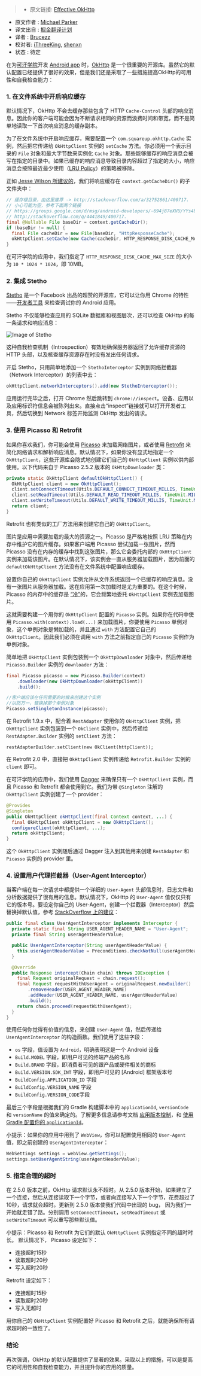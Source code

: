 > * 原文链接: [Effective OkHttp](http://omgitsmgp.com/2015/12/02/effective-okhttp/)
* 原文作者 : [Michael Parker](http://omgitsmgp.com/)
* 译文出自 : [掘金翻译计划](https://github.com/xitu/gold-miner)
* 译者 : [Brucezz](https://github.com/brucezz)
* 校对者: [iThreeKing](https://github.com/iThreeKing), [shenxn](https://github.com/shenxn)
* 状态 :  待定

在为[可汗学院](https://www.khanacademy.org/)开发 [Android app](https://play.google.com/store/apps/details?id=org.khanacademy.android) 时，[OkHttp](http://square.github.io/okhttp/) 是一个很重要的开源库。虽然它的默认配置已经提供了很好的效果，但是我们还是采取了一些措施提高OkHttp的可用性和自我检查能力：

### 1\. 在文件系统中开启响应缓存

默认情况下，OkHttp 不会去缓存那些包含了 HTTP `Cache-Control` 头部的响应消息。因此你的客户端可能会因为不断请求相同的资源而浪费时间和带宽，而不是简单地读取一下首次响应消息的缓存副本。

为了在文件系统中开启响应缓存，需要配置一个 `com.squareup.okhttp.Cache` 实例，然后把它传递给 `OkHttpClient` 实例的 `setCache` 方法。你必须用一个表示目录的 `File` 对象和最大字节数来实例化 `Cache` 对象。那些能够缓存的响应消息会被写在指定的目录中。如果已缓存的响应消息导致目录内容超过了指定的大小，响应消息会按照最近最少使用（[LRU Policy](https://en.wikipedia.org/wiki/Cache_algorithms#LRU)）的策略被移除。

正如 [Jesse Wilson 所建议的](http://stackoverflow.com/a/32752861/400717)，我们将响应缓存在 `context.getCacheDir()` 的子文件夹中：


```java
// 缓存根目录，由这里推荐 -> http://stackoverflow.com/a/32752861/400717.
// 小心可能为空，参考下面两个链接
// https://groups.google.com/d/msg/android-developers/-694j87eXVU/YYs4b6kextwJ 和
// http://stackoverflow.com/q/4441849/400717.
final @Nullable File baseDir = context.getCacheDir();
if (baseDir != null) {
  final File cacheDir = new File(baseDir, "HttpResponseCache");
  okHttpClient.setCache(new Cache(cacheDir, HTTP_RESPONSE_DISK_CACHE_MAX_SIZE));
}
```

在可汗学院的应用中，我们指定了 `HTTP_RESPONSE_DISK_CACHE_MAX_SIZE` 的大小为 `10 * 1024 * 1024`，即 10MB。

### 2\. 集成 Stetho

[Stetho](http://facebook.github.io/stetho/) 是一个 Facebook 出品的超赞的开源库，它可以让你用 Chrome 的特性——[开发者工具](https://developers.google.com/web/tools/setup/workspace/setup-devtools) 来检查调试你的 Android 应用。

Stetho 不仅能够检查应用的 SQLite 数据库和视图层次，还可以检查 OkHttp 的每一条请求和响应消息：

![Image of Stetho](http://omgitsmgp.com/assets/images/posts/stetho-inspector-network.png)

这种自我检查机制（Introspection）有效地确保服务器返回了允许缓存资源的 HTTP 头部，以及核查缓存资源存在时没有发出任何请求。

开启 Stetho，只用简单地添加一个 `StethoInterceptor` 实例到网络拦截器（Network Interceptor）的列表中去：


```java
okHttpClient.networkInterceptors().add(new StethoInterceptor());
```


应用运行完毕之后，打开 Chrome 然后跳转到 `chrome://inspect`。设备、应用以及应用标识符信息会被陈列出来。直接点击“inspect”链接就可以打开开发者工具，然后切换到 Network 标签开始监测 OkHttp 发出的请求。

### 3\. 使用 Picasso 和 Retrofit

如果你喜欢我们，你可能会使用 [Picasso](http://square.github.io/picasso/) 来加载网络图片，或者使用 [Retrofit](http://square.github.io/retrofit/) 来简化网络请求和解析响应消息。默认情况下，如果你没有显式地指定一个 `OkHttpClient`，这些开源库会隐式地创建它们自己的 `OkHttpClient` 实例以供内部使用。以下代码来自于 Picasso 2.5.2 版本的 `OkHttpDownloader` 类：


```java
private static OkHttpClient defaultOkHttpClient() {
  OkHttpClient client = new OkHttpClient();
  client.setConnectTimeout(Utils.DEFAULT_CONNECT_TIMEOUT_MILLIS, TimeUnit.MILLISECONDS);
  client.setReadTimeout(Utils.DEFAULT_READ_TIMEOUT_MILLIS, TimeUnit.MILLISECONDS);
  client.setWriteTimeout(Utils.DEFAULT_WRITE_TIMEOUT_MILLIS, TimeUnit.MILLISECONDS);
  return client;
}
```

Retrofit 也有类似的工厂方法用来创建它自己的 `OkHttpClient`。

图片是应用中需要加载的最大的资源之一。Picasso 是严格地按照 LRU 策略在内存中维护它的图片缓存。如果客户端用 Picasso 尝试加载一张图片，然而 Picasso 没有在内存的缓存中找到这张图片，那么它会委托内部的 `OkHttpClient` 实例来加载该图片。在默认情况下，该实例会一直从服务器加载图片，因为前面的 `defaultOkHttpClient` 方法没有在文件系统中配置响应缓存。

设置你自己的 `OkHttpClient` 实例允许从文件系统返回一个已缓存的响应消息。没有一张图片从服务器加载。这在应用第一次加载时是尤为重要的。在这个时候，Picasso 的内存中的缓存是 [“冷”](http://stackoverflow.com/a/22756972/400717)的，它会频繁地委托 `OkHttpClient` 实例去加载图片。

这就需要构建一个用你的 `OkHttpClient` 配置的 `Picasso` 实例。如果你在代码中使用  `Picasso.with(context).load(...)` 来加载图片，你要使用 `Picasso` 单例对象，这个单例对象是懒加载的，并且通过 `with` 方法配置它自己的 `OkHttpClient`。因此我们必须在调用 `with` 方法之前指定自己的 `Picasso` 实例作为单例对象。

简单地把 `OkHttpClient` 实例包装到一个 `OkHttpDownloader` 对象中，然后传递给 `Picasso.Builder` 实例的 `downloader` 方法：

```java
final Picasso picasso = new Picasso.Builder(context)
    .downloader(new OkHttpDownloader(okHttpClient))
    .build();

//客户端应该在任何需要的时候来创建这个实例
//以防万一，替换掉那个单例对象
Picasso.setSingletonInstance(picasso);
```

在 Retrofit 1.9.x 中，配合着 `RestAdapter` 使用你的 `OkHttpClient` 实例，把 `OkHttpClient` 实例包装到一个 `OkClient` 实例中，然后传递给 `RestAdapter.Builder` 实例的 `setClient` 方法：


    restAdapterBuilder.setClient(new OkClient(httpClient));


在 Retrofit 2.0 中，直接把 `OkHttpClient` 实例传递给 `Retrofit.Builder` 实例的 `client` 即可。 

在可汗学院的应用中，我们使用 [Dagger](http://google.github.io/dagger/) 来确保只有一个 `OkHttpClient` 实例，而且 Picasso 和 Retrofit 都会使用到它。我们为带 `@Singleton` 注解的 `OkHttpClient` 实例创建了一个 provider：

```java
@Provides
@Singleton
public OkHttpClient okHttpClient(final Context context, ...) {
  final OkHttpClient okHttpClient = new OkHttpClient();
  configureClient(okHttpClient, ...);
  return okHttpClient;
}
```

这个 `OkHttpClient` 实例随后通过 Dagger 注入到其他用来创建 `RestAdapter` 和 `Picasso` 实例的 provider 里。

### 4\. 设置用户代理拦截器（User-Agent Interceptor）

当客户端在每一次请求中都提供一个详细的 `User-Agent` 头部信息时，日志文件和分析数据提供了很有用的信息。默认情况下，OkHttp 的 `User-Agent` 值仅仅只有它的版本号。要设定你自己的 User-Agent，创建一个拦截器（Interceptor）然后替换掉默认值，参考 [StackOverflow 上的建议](http://stackoverflow.com/a/27840834/400717)：


```java
public final class UserAgentInterceptor implements Interceptor {
  private static final String USER_AGENT_HEADER_NAME = "User-Agent";
  private final String userAgentHeaderValue;

  public UserAgentInterceptor(String userAgentHeaderValue) {
    this.userAgentHeaderValue = Preconditions.checkNotNull(userAgentHeaderValue);
  }

  @Override
  public Response intercept(Chain chain) throws IOException {
    final Request originalRequest = chain.request();
    final Request requestWithUserAgent = originalRequest.newBuilder()
        .removeHeader(USER_AGENT_HEADER_NAME)
        .addHeader(USER_AGENT_HEADER_NAME, userAgentHeaderValue)
        .build();
    return chain.proceed(requestWithUserAgent);
  }
}
```

使用任何你觉得有价值的信息，来创建 `User-Agent` 值，然后传递给 `UserAgentInterceptor` 的构造函数。我们使用了这些字段：

*   `os` 字段，值设置为 `Android`，明确表明这是一个 Android 设备
*   `Build.MODEL` 字段，即用户可见的终端产品的名称
*   `Build.BRAND` 字段，即消费者可见的跟产品或硬件相关的商标
*   `Build.VERSION.SDK_INT` 字段，即用户可见的 [Android] 框架版本号
*   `BuildConfig.APPLICATION_ID` 字段
*   `BuildConfig.VERSION_NAME` 字段
*   `BuildConfig.VERSION_CODE`字段

最后三个字段是根据我们的 Gradle 构建脚本中的 `applicationId`, `versionCode` 和 `versionName` 的值来确定的。了解更多信息请参考文档 [应用版本控制](http://developer.android.com/tools/publishing/versioning.html)，和 [使用 Gradle 配置你的 `applicationId`](http://tools.android.com/tech-docs/new-build-system/applicationid-vs-packagename)。

小提示：如果你的应用中用到了 `WebView`，你可以配置使用相同的 `User-Agent` 值，即之前创建的 `UserAgentInterceptor`：


```java
WebSettings settings = webView.getSettings();
settings.setUserAgentString(userAgentHeaderValue);
```

### 5\. 指定合理的超时

在 2.5.0 版本之前，OkHttp 请求默认永不超时。从 2.5.0 版本开始，如果建立了一个连接，然后从连接读取下一个字节，或者向连接写入下一个字节，花费超过了10秒，请求就会超时。更新到 2.5.0 版本使我们代码中出现的 bug， 因为我们一开始就走错了路。分别调用 `setConnectTimeout`，`setReadTimeout` 或 `setWriteTimeout` 可以重写那些默认值。

小提示：Picasso 和 Retrofit 为它们的默认 `OkHttpClient` 实例指定不同的超时时长。
默认情况下， Picasso 设定如下：

*   连接超时15秒
*   读取超时20秒
*   写入超时20秒

Retrofit 设定如下：

*   连接超时15秒
*   读取超时20秒
*   写入无超时

用你自己的 `OkHttpClient` 实例配置好 Picasso 和 Retrofit 之后，就能确保所有请求超时的一致性了。

### 结论

再次强调，OkHttp 的默认配置提供了显著的效果。采取以上的措施，可以是提高它的可用性和自我检查能力，并且提升你的应用的质量。

